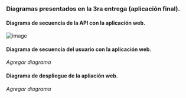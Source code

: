### Diagramas presentados en la 3ra entrega (aplicación final).

#### Diagrama de secuencia de la API con la aplicación web.

![image](https://user-images.githubusercontent.com/43097139/86522740-7f335680-be30-11ea-9853-afdf40d9c9d4.png)

#### Diagrama de secuencia del usuario con la aplicación web.

_Agregar diagrama_

#### Diagrama de despliegue de la apliación web.

_Agregar diagrama_
